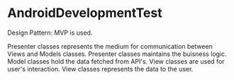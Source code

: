 # AndroidDevelopmentTest

Design Pattern: MVP is used.

Presenter classes represents the medium for communication between Views and Models classes.
Presenter classes maintains the buisness logic.
Model classes hold the data fetched from API's.
View classes are used for user's interaction.
View classes represents the data to the user.   
